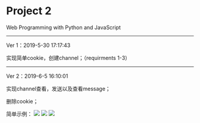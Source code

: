 # Project 2

Web Programming with Python and JavaScript

---

Ver 1：2019-5-30 17:17:43

实现简单cookie，创建channel；（requirments 1-3）

---

Ver 2：2019-6-5 16:10:01

实现channel查看，发送以及查看message；

删除cookie；

简单示例：
![](https://github.com/marktreyvon/project2-marktreyvon/blob/master/img/eg(1).png)
![](https://github.com/marktreyvon/project2-marktreyvon/blob/master/img/eg(2).png)
![](https://github.com/marktreyvon/project2-marktreyvon/blob/master/img/eg(3).png)
